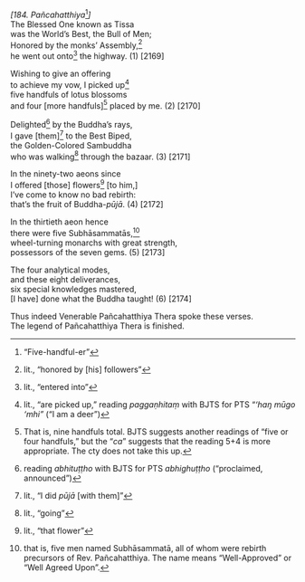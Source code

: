 *\[184. Pañcahatthiya*[^1]*\]*  
The Blessed One known as Tissa  
was the World’s Best, the Bull of Men;  
Honored by the monks’ Assembly,[^2]  
he went out onto[^3] the highway. (1) \[2169\]

Wishing to give an offering  
to achieve my vow, I picked up[^4]  
five handfuls of lotus blossoms  
and four \[more handfuls\][^5] placed by me. (2) \[2170\]

Delighted[^6] by the Buddha’s rays,  
I gave \[them\][^7] to the Best Biped,  
the Golden-Colored Sambuddha  
who was walking[^8] through the bazaar. (3) \[2171\]

In the ninety-two aeons since  
I offered \[those\] flowers[^9] \[to him,\]  
I’ve come to know no bad rebirth:  
that’s the fruit of Buddha-*pūjā*. (4) \[2172\]

In the thirtieth aeon hence  
there were five Subhāsammatās,[^10]  
wheel-turning monarchs with great strength,  
possessors of the seven gems. (5) \[2173\]

The four analytical modes,  
and these eight deliverances,  
six special knowledges mastered,  
\[I have\] done what the Buddha taught! (6) \[2174\]

Thus indeed Venerable Pañcahatthiya Thera spoke these verses.  
The legend of Pañcahatthiya Thera is finished.

[^1]: “Five-handful-er”

[^2]: lit., “honored by \[his\] followers”

[^3]: lit., “entered into”

[^4]: lit., “are picked up,” reading *paggaṇhitaṃ* with BJTS for PTS “*‘haŋ mūgo ‘mhi”* (“I am a deer”)

[^5]: That is, nine handfuls total. BJTS suggests another readings of “five or four handfuls,” but the “*ca*” suggests that the reading 5+4 is more appropriate. The cty does not take this up.

[^6]: reading *abhituṭṭho* with BJTS for PTS *abhighuṭṭho* (“proclaimed, announced”)

[^7]: lit., “I did *pūjā* \[with them\]”

[^8]: lit., “going”

[^9]: lit., “that flower”

[^10]: that is, five men named Subhāsammatā, all of whom were rebirth precursors of Rev. Pañcahatthiya. The name means “Well-Approved” or “Well Agreed Upon”.
